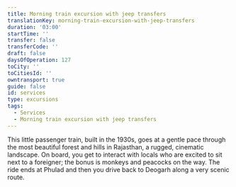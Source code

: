 ```yaml
---
title: Morning train excursion with jeep transfers
translationKey: morning-train-excursion-with-jeep-transfers
duration: '03:00'
startTime: ''
transfer: false
transferCode: ''
draft: false
daysOfOperation: 127
toCity: ''
toCitiesId: ''
owntransport: true
guide: false
id: services
type: excursions
tags:
  - Services
  - Morning train excursion with jeep transfers
---
```

This little passenger train, built in the 1930s, goes at a gentle pace through the most beautiful forest and hills in Rajasthan, a rugged, cinematic landscape. On board, you get to interact with locals who are excited to sit next to a foreigner; the bonus is monkeys and peacocks on the way. The ride ends at Phulad and then you drive back to Deogarh along a very scenic route.